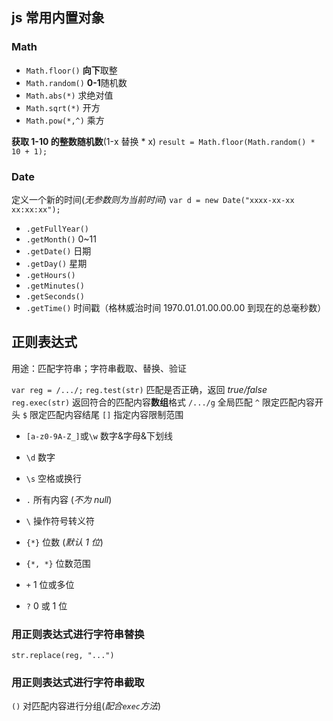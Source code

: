 ## js 常用内置对象

### Math

- `Math.floor()` **向下**取整
- `Math.random()` **0-1**随机数
- `Math.abs(*)` 求绝对值
- `Math.sqrt(*)` 开方
- `Math.pow(*,^)` 乘方

**获取 1-10 的整数随机数**(1-x 替换 \* x)
`result = Math.floor(Math.random() * 10 + 1);`

### Date

定义一个新的时间(_无参数则为当前时间_)
`var d = new Date("xxxx-xx-xx xx:xx:xx");`

- `.getFullYear()`
- `.getMonth()` 0~11
- `.getDate()` 日期
- `.getDay()` 星期
- `.getHours()`
- `.getMinutes()`
- `.getSeconds()`
- `.getTime()` 时间戳（格林威治时间 1970.01.01.00.00.00 到现在的总毫秒数）

## 正则表达式

用途：匹配字符串；字符串截取、替换、验证

`var reg = /.../;`
`reg.test(str)` 匹配是否正确，返回 _true/false_
`reg.exec(str)` 返回符合的匹配内容**数组**格式
`/.../g` 全局匹配
`^` 限定匹配内容开头
`$` 限定匹配内容结尾
`[]` 指定内容限制范围

- `[a-z0-9A-Z_]`或`\w` 数字&字母&下划线
- `\d` 数字
- `\s` 空格或换行
- `.` 所有内容 (_不为 null_)
- `\` 操作符号转义符

- `{*}` 位数 (_默认 1 位_)
- `{*, *}` 位数范围
- `+` 1 位或多位
- `?` 0 或 1 位

### 用正则表达式进行字符串替换

`str.replace(reg, "...")`

### 用正则表达式进行字符串截取

`()` 对匹配内容进行分组(_配合`exec`方法_)
